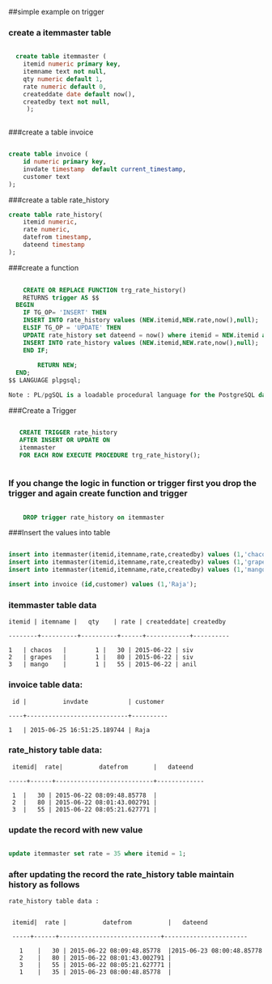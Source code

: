 ##simple example on trigger

### create a itemmaster table
  
```sql

  create table itemmaster (
	itemid numeric primary key,
	itemname text not null,
	qty numeric default 1,
	rate numeric default 0,
	createddate date default now(),
	createdby text not null,
     );
     
```
###create a table invoice 

```sql

create table invoice (
	id numeric primary key,
	invdate timestamp  default current_timestamp,
	customer text
);

```

###create a  table rate_history

```sql
create table rate_history( 
	itemid numeric,
	rate numeric,
	datefrom timestamp,
	dateend timestamp
);

```

###create a function

```sql
	
	CREATE OR REPLACE FUNCTION trg_rate_history()
	RETURNS trigger AS $$
  BEGIN
	IF TG_OP= 'INSERT' THEN
	INSERT INTO rate_history values (NEW.itemid,NEW.rate,now(),null);
	ELSIF TG_OP = 'UPDATE' THEN
	UPDATE rate_history set dateend = now() where itemid = NEW.itemid and dateend is null;
	INSERT INTO rate_history values (NEW.itemid,NEW.rate,now(),null);
	END IF;
	
    	RETURN NEW;
  END;
$$ LANGUAGE plpgsql;

Note : PL/pgSQL is a loadable procedural language for the PostgreSQL database system.It is used to create a functions and trigger procedures
```



###Create a Trigger 

```sql

   CREATE TRIGGER rate_history
   AFTER INSERT OR UPDATE ON
   itemmaster
   FOR EACH ROW EXECUTE PROCEDURE trg_rate_history();
   
```
### If you change the logic in function or trigger  first  you drop the trigger and again create function and  trigger

```sql

	DROP trigger rate_history on itemmaster
```

###Insert the values into table

```sql

insert into itemmaster(itemid,itemname,rate,createdby) values (1,'chacos',30,'siv');
insert into itemmaster(itemid,itemname,rate,createdby) values (1,'grapes',80,'siv');
insert into itemmaster(itemid,itemname,rate,createdby) values (1,'mango',55,'anil');

insert into invoice (id,customer) values (1,'Raja');

```

### itemmaster table data

 	itemid | itemname |   qty    | rate | createddate| createdby 
 
	--------+----------+----------+------+------------+----------

	1	| chacos   |        1 |   30 | 2015-06-22 | siv               
	2 	| grapes   |        1 |   80 | 2015-06-22 | siv	                 
	3 	| mango    |        1 |   55 | 2015-06-22 | anil          
      
 
### invoice table data:
 
 
	 id |          invdate           | customer
	 
	----+----------------------------+----------
	
  	1   | 2015-06-25 16:51:25.189744 | Raja
  
 
### rate_history table data:
  
  
	 itemid|  rate|          datefrom       |   dateend      
  
   	-----+------+---------------------------+-------------
   
	 1  |   30 | 2015-06-22 08:09:48.85778  |
	 2  |   80 | 2015-06-22 08:01:43.002791 | 
	 3  |   55 | 2015-06-22 08:05:21.627771 |
     
  
### update the record with new value
 
 ```sql
 
 update itemmaster set rate = 35 where itemid = 1;
 
 ```
### after updating the record the rate_history table maintain history as follows
 
 	rate_history table data :
 	
 
	 itemid|  rate |          datefrom          |   dateend    
 
	 -----+------+----------------------------+-----------------------
	 
	   1  	|   30 | 2015-06-22 08:09:48.85778  |2015-06-23 08:00:48.85778
  	   2	|   80 | 2015-06-22 08:01:43.002791 | 
  	   3    |   55 | 2015-06-22 08:05:21.627771 |
  	   1    |   35 | 2015-06-23 08:00:48.85778  |
 

       

